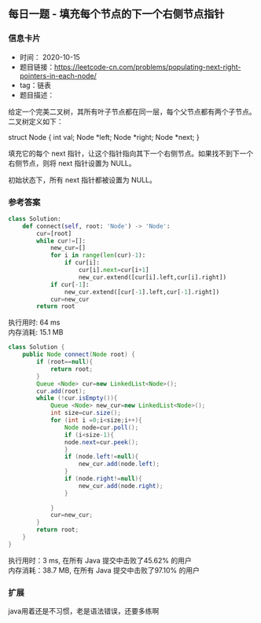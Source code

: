 ## 每日一题 - 填充每个节点的下一个右侧节点指针
### 信息卡片 

- 时间： 2020-10-15
- 题目链接：https://leetcode-cn.com/problems/populating-next-right-pointers-in-each-node/
- tag：链表
- 题目描述：

给定一个完美二叉树，其所有叶子节点都在同一层，每个父节点都有两个子节点。二叉树定义如下：

struct Node {
  int val;
  Node *left;
  Node *right;
  Node *next;
}

填充它的每个 next 指针，让这个指针指向其下一个右侧节点。如果找不到下一个右侧节点，则将 next 指针设置为 NULL。

初始状态下，所有 next 指针都被设置为 NULL。



### 参考答案


```python
class Solution:
    def connect(self, root: 'Node') -> 'Node':
        cur=[root]
        while cur!=[]:
            new_cur=[]
            for i in range(len(cur)-1):
                if cur[i]:
                    cur[i].next=cur[i+1]
                    new_cur.extend([cur[i].left,cur[i].right])
            if cur[-1]:
                new_cur.extend([cur[-1].left,cur[-1].right])
            cur=new_cur
        return root

```
执行用时: 64 ms  
内存消耗: 15.1 MB

```java
class Solution {
    public Node connect(Node root) {
        if (root==null){
            return root;
        }
        Queue <Node> cur=new LinkedList<Node>();
        cur.add(root);
        while (!cur.isEmpty()){
            Queue <Node> new_cur=new LinkedList<Node>();
            int size=cur.size();
            for (int i =0;i<size;i++){
                Node node=cur.poll();
                if (i<size-1){
                node.next=cur.peek();
                }
                if (node.left!=null){
                    new_cur.add(node.left);
                }
                if (node.right!=null){
                    new_cur.add(node.right);
                }
                
            }
            cur=new_cur;
        }
        return root;
    }
}

```
执行用时：3 ms, 在所有 Java 提交中击败了45.62% 的用户  
内存消耗：38.7 MB, 在所有 Java 提交中击败了97.10% 的用户
### 扩展
java用着还是不习惯，老是语法错误，还要多练啊